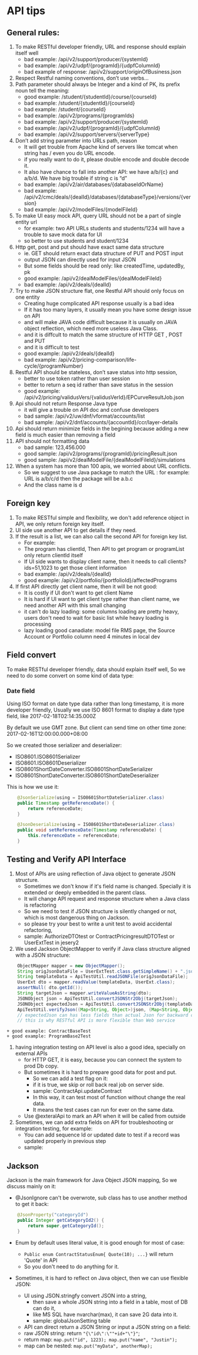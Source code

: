 # API tips

## General rules:
1.	To make RESTful developer friendly, URL and response should explain itself well	
	+ bad example: /api/v2/support/producer/{systemId}
	+ bad example: /api/v2/udpf/{programId}/{udpfColumnId}	
	+ bad example of response: /api/v2/support/originOfBusiness.json
1.	Respect Restful naming conventions, don’t use verbs…
1.	Path parameter should always be Integer and a kind of PK, its prefix noun tell the meaning:
	+ good example: /student/{studentId}/course/{courseId}
	+ bad example: /student/{studentId}/{courseId}
	+ bad example: /student/{courseId}
	+ bad example: /api/v2/programs/{programIds}
	+ bad example: /api/v2/support/producer/{systemId}
	+ bad example: /api/v2/udpf/{programId}/{udpfColumnId}
	+ bad example: /api/v2/support/servers/{serverType}
1.	Don’t add string parameter into URLs path, reason
	+ It will get trouble from Apache kind of servers like tomcat when string has / even you do URL encode. 
	+ if you really want to do it, please double encode and double decode it. 
	+ It also have chance to fall into another API:  we have a/b/{c} and a/b/d. We have big trouble if string c is “d”	
	+ bad example: /api/v2/air/databases/{databaseIdOrName}
	+ bad example: /api/v2/cmc/deals/{dealId}/databases/{databaseType}/versions/{version}
	+ bad example: /api/v2/modelFiles/{modelFileId}
1.	To make UI easy mock API, query URL should not be a part of single entity url
	+ for example: two API URLs students and students/1234 will have a trouble to save mock data for UI
	+ so better to use students and student/1234
1.	Http get, post and put should have exact same data structure
	+ ie. GET should return exact data structure of PUT and POST input
	+ output JSON can directly used for input JSON	
	+ But some fields should be read only: like createdTime, updatedBy, pk 
	+ good example:  /api/v2/dealModelFiles/{dealModelFileId}
	+ bad example:  /api/v2/deals/{dealId}
1.	Try to make JSON structure flat, one Restful API should only focus on one entity
	+ Creating huge complicated API response usually is a bad idea
	+ If it has too many layers, it usually mean you have some design issue on API 
	+ and will make JAVA code difficult because it is usually on JAVA object reflection, which need more useless Java Class.
	+ and it is diffcult to match the same structure of HTTP GET , POST and PUT
	+ and it is difficult to test 
	+ good example:  /api/v2/deals/{dealId}
	+ bad example:  /api/v2/pricing-comparison/life-cycle/{programNumber}	
1.	Restful API should be stateless, don’t save status into http session, 
	+ better to use token rather than user session
	+ better to return a seq id rather than save status in the session
	+ good example: /api/v2/pricing/validusVers/{validusVerId}/EPCurveResultJob.json
1.	Api should not return Response Java type
	+ it will give a trouble on API doc and confuse developers
	+ bad sample: /api/v2/uw/dnf/vformat/accounts/list 
	+ bad sample: /api/v2/dnf/accounts/{accountId}/ccr/layer-details
1.	Api should return minimize fields in the begining because adding a new field is much easier than removing a field
1.	API should not formatting data
	+ bad sample: 123,456.000	
	+ good sample: /api/v2/programs/{programId}/pricingResult.json
	+ good sample: /api/v2/dealModelFile/{dealModelFileId}/simulations
1.	When a system has more than 100 apis, we worried about URL conflicts.
	+ So we suggest to use Java package to match the URL :  for example: URL is a/b/c/d then the package will be a.b.c
	+ And the class name is d

	
## Foreign key
1.	To make RESTful simple and flexibility, we don't add reference object in API, we only return foreign key itself.
1.	UI side use another API to get details if they need.
1.	If the result is a list, we can also call the second API for foreign key list.
	+ For example:
	+ The program has clientId, Then API to get program or programList only return clientId itself
	+ If UI side wants to display client name, then it needs to call  clients?ids=51,1023 to get those client information
	+ bad example: /api/v2/deals/{dealId}
	+ good example: /api/v2/portfolio/{portfolioId}/affectedPrograms
1.	If first API directly get client name, then it will be not good:
	+ It is costly if UI don't want to get client Name
	+ It is hard if UI want to get client type rather than client name, we need another API with this small changing
	+ it can't do lazy loading: some columns loading are pretty heavy, users don't need to wait for basic list while heavy loading is processing
	+ lazy loading good canadiate: model file RMS page, the Source Account or Portfolio column need 4 minutes in local dev
		
	
## Field convert
To make RESTful developer friendly, data should explain itself well, So we need to do some convert on some kind of data type:

### Date field
Using ISO format on date type data rather than long timestamp, it is more developer friendly, 
Usually we use ISO 8601 format to display a date type field, like 2017-02-18T02:14:35.000Z

By default we use GMT zone. But client can send time on other time zone:  2017-02-16T12:00:00.000+08:00

So we created those serializer and deserializer:
+ ISO8601.ISO8601Serializer
+ ISO8601.ISO8601Deserializer
+ ISO8601ShortDateConverter.ISO8601ShortDateSerializer
+ ISO8601ShortDateConverter.ISO8601ShortDateDeserializer

 
This is how we use it:
```java
	@JsonSerialize(using = ISO8601ShortDateSerializer.class)
	public Timestamp getReferenceDate() {	
		return referenceDate;
	}
```
 
```java
	@JsonDeserialize(using = ISO8601ShortDateDeserializer.class)
	public void setReferenceDate(Timestamp referenceDate) {
		this.referenceDate = referenceDate;
	}	
```	

## Testing and Verify API Interface
1.	Most of APIs are using reflection of Java object to generate JSON structure. 
	+ Sometimes we don't know if it's field name is changed. Specially it is extended or deeply embedded in the parent class.
	+ It will change API request and response structure when a Java class is refactoring
 	+ So we need to test if JSON structure is silently changed or not, which is most dangerous thing on Jackson.
	+ so please try your best to write a unit test to avoid accidental refactoring,
	+ sample: AuthorizeDTOtest or ContractPricingresultDTOTest or UserExtTest in jesery2
1.	We used Jackson ObjectMapper to verify if Java class structure aligned with a JSON structure:
```java
    ObjectMapper mapper = new ObjectMapper();    	
    String origJsonDataFile = UserExtTest.class.getSimpleName() + ".json";
    String templateData = ApiTestUtil.readJSONFile(origJsonDataFile);
    UserExt dto = mapper.readValue(templateData, UserExt.class);        
    assertNull( dto.getId());
    String targetJson = mapper.writeValueAsString(dto);        
    JSONObject json = ApiTestUtil.convertJSONStr2Obj(targetJson);
    JSONObject expectedJson = ApiTestUtil.convertJSONStr2Obj(templateData);
    ApiTestUtil.verifyJson((Map<String, Object>)json, (Map<String, Object>)expectedJson);
	// expectedJson can has less fields than actual Json for backward compatibility
	// this is why RESTful API is more flexible than Web service  
```	
	+ good example: ContractBaseTest
	+ good example: ProgramBase2Test
1.	having integration testing on API level is also a good idea, specially on external APIs
	+ for HTTP GET, it is easy, because you can connect the system to prod Db copy. 
	+ But sometimes it is hard to prepare good data for post and put. 
		+ So we can add a test flag on it: 
		+ if it is true, we skip or roll back real job on server side. 
		+ sample: ContractApi.updateContract
		+ In this way, it can test most of function without change the real data.
		+ It means the test cases can run for ever on the same data.
	+ Use @exteralApi to mark an API when it will be called from outside
1.	Sometimes, we can add extra fields on API for troubleshooting or integration testing, for example: 
	+ You can add sequence Id or updated date to test if a record was updated properly in previous step
	+ sample:
		
## Jackson
Jackson is the main framework for Java Object JSON mapping, So we discuss mainly on it:

+ @JsonIgnore can't be overwrote, sub class has to use another method to get it back:	        
```java
    @JsonProperty("categoryId")
    public Integer getCategoryId2() {
        return super.getCategoryId();
    }
```
+ Enum by default uses literal value, it is good enough for most of case:
	+ `Public enum ContractStatusEnum{ Quote(10); ...}` will return 'Quote' in API
	+ So you don't need to do anything for it.

+ Sometimes, it is hard to reflect on Java object, then we can use flexible JSON:
	+ UI using JSON.stringfy convert JSON into a string, 
		+ then save a whole JSON string into a field in a table, most of DB can do it, 
		+ like MS SQL have nvarchar(max), it can save 2G data into it.
		+ sample: globalJsonSetting table
	+ API can direct return a JSON String or input a JSON string on a field:
	+ raw JSON string: return `"{\"id\":\""+id+"\"}"`;
	+ return map: `map.put("id", 1223); map.put("name", "Justin");` 
	+ map can be nested: `map.put("myData", anotherMap);`
